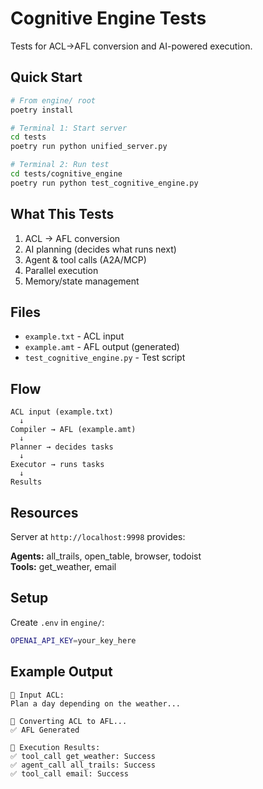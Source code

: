 # Cognitive Engine Tests

Tests for ACL→AFL conversion and AI-powered execution.

## Quick Start

```bash
# From engine/ root
poetry install

# Terminal 1: Start server
cd tests
poetry run python unified_server.py

# Terminal 2: Run test
cd tests/cognitive_engine
poetry run python test_cognitive_engine.py
```

## What This Tests

1. ACL → AFL conversion
2. AI planning (decides what runs next)
3. Agent & tool calls (A2A/MCP)
4. Parallel execution
5. Memory/state management

## Files

- `example.txt` - ACL input
- `example.amt` - AFL output (generated)
- `test_cognitive_engine.py` - Test script

## Flow

```
ACL input (example.txt)
  ↓
Compiler → AFL (example.amt)
  ↓
Planner → decides tasks
  ↓
Executor → runs tasks
  ↓
Results
```

## Resources

Server at `http://localhost:9998` provides:

**Agents:** all_trails, open_table, browser, todoist  
**Tools:** get_weather, email

## Setup

Create `.env` in `engine/`:
```bash
OPENAI_API_KEY=your_key_here
```

## Example Output

```
📝 Input ACL:
Plan a day depending on the weather...

🔄 Converting ACL to AFL...
✅ AFL Generated

🤖 Execution Results:
✅ tool_call get_weather: Success
✅ agent_call all_trails: Success
✅ tool_call email: Success
```


